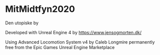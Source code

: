 # MitMidtfyn2020

Den utopiske by

Developed with Unreal Engine 4 by https://www.jensogmorten.dk/

Using Advanced Locomotion System v4 by Caleb Longmire permanently free from the Epic Games Unreal Engine Marketplace
